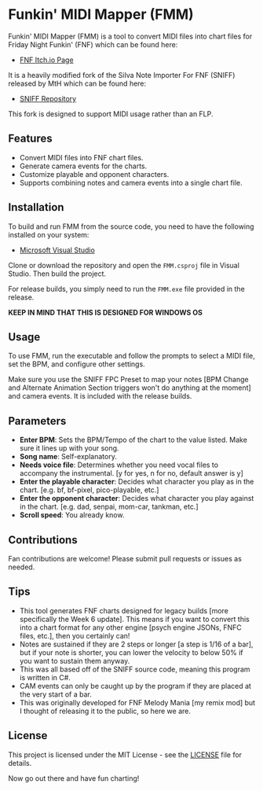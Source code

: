 # Funkin' MIDI Mapper (FMM)

Funkin' MIDI Mapper (FMM) is a tool to convert MIDI files into chart files for Friday Night Funkin' (FNF) which can be found here:
- [FNF Itch.io Page](https://ninja-muffin24.itch.io/funkin)

It is a heavily modified fork of the SiIva Note Importer For FNF (SNIFF) released by MtH which can be found here:
- [SNIFF Repository](https://github.com/PrincessMtH/SNIFF)

This fork is designed to support MIDI usage rather than an FLP.

## Features
- Convert MIDI files into FNF chart files.
- Generate camera events for the charts.
- Customize playable and opponent characters.
- Supports combining notes and camera events into a single chart file.

## Installation
To build and run FMM from the source code, you need to have the following installed on your system:
- [Microsoft Visual Studio](https://visualstudio.microsoft.com/)

Clone or download the repository and open the `FMM.csproj` file in Visual Studio. Then build the project.

For release builds, you simply need to run the `FMM.exe` file provided in the release.

**KEEP IN MIND THAT THIS IS DESIGNED FOR WINDOWS OS**

## Usage
To use FMM, run the executable and follow the prompts to select a MIDI file, set the BPM, and configure other settings.

Make sure you use the SNIFF FPC Preset to map your notes [BPM Change and Alternate Animation Section triggers won't do anything at the moment] and camera events. It is included with the release builds.

## Parameters
- **Enter BPM**: Sets the BPM/Tempo of the chart to the value listed. Make sure it lines up with your song.
- **Song name**: Self-explanatory.
- **Needs voice file**: Determines whether you need vocal files to accompany the instrumental. [y for yes, n for no, default answer is y]
- **Enter the playable character**: Decides what character you play as in the chart. [e.g. bf, bf-pixel, pico-playable, etc.]
- **Enter the opponent character**: Decides what character you play against in the chart. [e.g. dad, senpai, mom-car, tankman, etc.]
- **Scroll speed**: You already know.

## Contributions
Fan contributions are welcome! Please submit pull requests or issues as needed.

## Tips
- This tool generates FNF charts designed for legacy builds [more specifically the Week 6 update]. This means if you want to convert this into a chart format for any other engine [psych engine JSONs, FNFC files, etc.], then you certainly can!
- Notes are sustained if they are 2 steps or longer [a step is 1/16 of a bar], but if your note is shorter, you can lower the velocity to below 50% if you want to sustain them anyway.
- This was all based off of the SNIFF source code, meaning this program is written in C#.
- CAM events can only be caught up by the program if they are placed at the very start of a bar.
- This was originally developed for FNF Melody Mania [my remix mod] but I thought of releasing it to the public, so here we are.

## License
This project is licensed under the MIT License - see the [LICENSE](https://github.com/BobbyDrawz/FunkinMIDIMapper/blob/main/LICENSE.md) file for details.

Now go out there and have fun charting!
